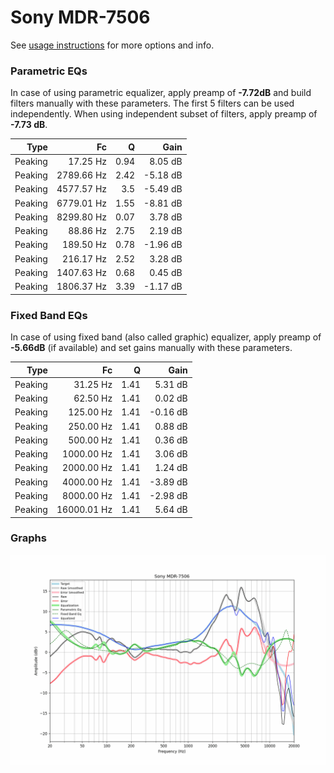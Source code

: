 # Sony MDR-7506
See [usage instructions](https://github.com/jaakkopasanen/AutoEq#usage) for more options and info.

### Parametric EQs
In case of using parametric equalizer, apply preamp of **-7.72dB** and build filters manually
with these parameters. The first 5 filters can be used independently.
When using independent subset of filters, apply preamp of **-7.73 dB**.

| Type    | Fc         |    Q | Gain     |
|--------:|-----------:|-----:|---------:|
| Peaking | 17.25 Hz   | 0.94 | 8.05 dB  |
| Peaking | 2789.66 Hz | 2.42 | -5.18 dB |
| Peaking | 4577.57 Hz | 3.5  | -5.49 dB |
| Peaking | 6779.01 Hz | 1.55 | -8.81 dB |
| Peaking | 8299.80 Hz | 0.07 | 3.78 dB  |
| Peaking | 88.86 Hz   | 2.75 | 2.19 dB  |
| Peaking | 189.50 Hz  | 0.78 | -1.96 dB |
| Peaking | 216.17 Hz  | 2.52 | 3.28 dB  |
| Peaking | 1407.63 Hz | 0.68 | 0.45 dB  |
| Peaking | 1806.37 Hz | 3.39 | -1.17 dB |

### Fixed Band EQs
In case of using fixed band (also called graphic) equalizer, apply preamp of **-5.66dB**
(if available) and set gains manually with these parameters.

| Type    | Fc          |    Q | Gain     |
|--------:|------------:|-----:|---------:|
| Peaking | 31.25 Hz    | 1.41 | 5.31 dB  |
| Peaking | 62.50 Hz    | 1.41 | 0.02 dB  |
| Peaking | 125.00 Hz   | 1.41 | -0.16 dB |
| Peaking | 250.00 Hz   | 1.41 | 0.88 dB  |
| Peaking | 500.00 Hz   | 1.41 | 0.36 dB  |
| Peaking | 1000.00 Hz  | 1.41 | 3.06 dB  |
| Peaking | 2000.00 Hz  | 1.41 | 1.24 dB  |
| Peaking | 4000.00 Hz  | 1.41 | -3.89 dB |
| Peaking | 8000.00 Hz  | 1.41 | -2.98 dB |
| Peaking | 16000.01 Hz | 1.41 | 5.64 dB  |

### Graphs
![](./Sony%20MDR-7506.png)